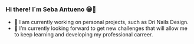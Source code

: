 ### Hi there! I´m Seba Antueno 😁👋

<!--
**psantueno/psantueno** is a ✨ _special_ ✨ repository because its `README.md` (this file) appears on your GitHub profile.
-->
- 🔭 I am currently working on personal projects, such as Dri Nails Design.
- 🌱 I’m currently looking forward to get new challenges that will allow me to keep learning and developing my professional carreer.
